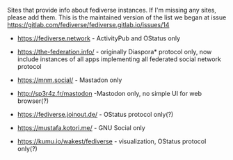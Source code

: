 Sites that provide info about fediverse instances. If I'm missing any sites, please add them. This is the maintained version of the list we began at issue https://gitlab.com/fediverse/fediverse.gitlab.io/issues/14

* https://fediverse.network - ActivityPub and OStatus only

* https://the-federation.info/ - originally Diaspora* protocol only, now include instances of all apps implementing all federated social network protocol

* https://mnm.social/ - Mastadon only

* http://sp3r4z.fr/mastodon -Mastodon only, no simple UI for web browser(?)

* https://fediverse.joinout.de/ - OStatus protocol only(?)

* https://mustafa.kotori.me/ - GNU Social only

* https://kumu.io/wakest/fediverse - visualization, OStatus protocol only(?)